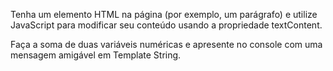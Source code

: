 Tenha um elemento HTML na página (por exemplo, um parágrafo) e utilize JavaScript para modificar seu conteúdo usando a propriedade textContent.

Faça a soma de duas variáveis numéricas e apresente no console com uma mensagem amigável em Template String.